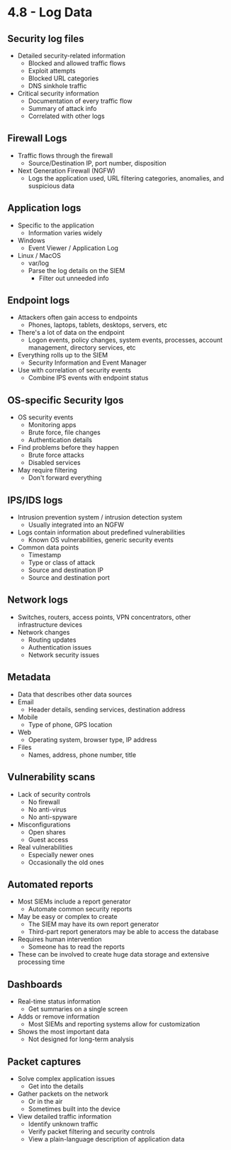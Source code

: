 # 4.8 - Log Data
## Security log files
- Detailed security-related information
	- Blocked and allowed traffic flows
	- Exploit attempts
	- Blocked URL categories
	- DNS sinkhole traffic
- Critical security information
	- Documentation of every traffic flow
	- Summary of attack info
	- Correlated with other logs
## Firewall Logs
- Traffic flows through the firewall
	- Source/Destination IP, port number, disposition
- Next Generation Firewall (NGFW)
	- Logs the application used, URL filtering categories, anomalies, and suspicious data
## Application logs
- Specific to the application
	- Information varies widely
- Windows
	- Event Viewer / Application Log
- Linux / MacOS
	- var/log
	- Parse the log details on the SIEM
		- Filter out unneeded info
## Endpoint logs
- Attackers often gain access to endpoints
	- Phones, laptops, tablets, desktops, servers, etc
- There's a lot of data on the endpoint
	- Logon events, policy changes, system events, processes, account management, directory services, etc
- Everything rolls up to the SIEM
	- Security Information and Event Manager
- Use with correlation of security events
	- Combine IPS events with endpoint status
## OS-specific Security lgos
- OS security events
	- Monitoring apps
	- Brute force, file changes
	- Authentication details
- Find problems before they happen
	- Brute force attacks
	- Disabled services
- May require filtering
	- Don't forward everything
## IPS/IDS logs
- Intrusion prevention system / intrusion detection system
	- Usually integrated into an NGFW
- Logs contain information about predefined vulnerabilities
	- Known OS vulnerabilities, generic security events
- Common data points
	- Timestamp
	- Type or class of attack
	- Source and destination IP
	- Source and destination port
## Network logs
- Switches, routers, access points, VPN concentrators, other infrastructure devices
- Network changes
	- Routing updates
	- Authentication issues
	- Network security issues
## Metadata
- Data that describes other data sources
- Email
	- Header details, sending services, destination address
- Mobile
	- Type of phone, GPS location
- Web
	- Operating system, browser type, IP address
- Files
	- Names, address, phone number, title
## Vulnerability scans
- Lack of security controls
	- No firewall
	- No anti-virus
	- No anti-spyware
- Misconfigurations
	- Open shares
	- Guest access
- Real vulnerabilities
	- Especially newer ones
	- Occasionally the old ones
## Automated reports
- Most SIEMs include a report generator
	- Automate common security reports
- May be easy or complex to create
	- The SIEM may have its own report generator
	- Third-part report generators may be able to access the database
- Requires human intervention
	- Someone has to read the reports
- These can be involved to create huge data storage and extensive processing time
## Dashboards
- Real-time status information
	- Get summaries on a single screen
- Adds or remove information
	- Most SIEMs and reporting systems allow for customization
- Shows the most important data
	- Not designed for long-term analysis
## Packet captures
- Solve complex application issues
	- Get into the details
- Gather packets on the network
	- Or in the air
	- Sometimes built into the device
- View detailed traffic information
	- Identify unknown traffic
	- Verify packet filtering and security controls
	- View a plain-language description of application data